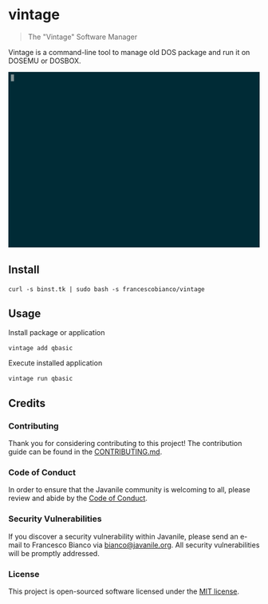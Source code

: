 # vintage

> The "Vintage" Software Manager

Vintage is a command-line tool to manage old DOS package and run it on DOSEMU or DOSBOX.

![Install Vintage Software Manager](contrib/demo.gif)

## Install

```shell
curl -s binst.tk | sudo bash -s francescobianco/vintage
```

## Usage

Install package or application

```
vintage add qbasic
```

Execute installed application

```
vintage run qbasic
```

## Credits

### Contributing

Thank you for considering contributing to this project! The contribution guide can be found in the [CONTRIBUTING.md](CONTRIBUTING.md).

### Code of Conduct

In order to ensure that the Javanile community is welcoming to all, please review and abide by the [Code of Conduct](CONTRIBUTING.md#code-of-conduct).

### Security Vulnerabilities

If you discover a security vulnerability within Javanile, please send an e-mail to Francesco Bianco via [bianco@javanile.org](mailto:bianco@javanile.org). All security vulnerabilities will be promptly addressed.

### License

This project is open-sourced software licensed under the [MIT license](LICENSE).
